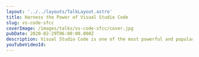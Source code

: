 ```yaml
---
layout: '../../layouts/TalkLayout.astro'
title: Harness the Power of Visual Studio Code
slug: vs-code-sfcc
coverImage: /images/talks/vs-code-sfcc/cover.jpg
pubDate: 2020-02-29T06:00:00.000Z
description: Visual Studio Code is one of the most powerful and popular text editors for Web Development. Not only does it have built in functionality like IntelliSense, debugging, and more, it also has an incredibly active extension ecosystem with infinite potential. For new and experienced developers alike, knowing your tools is key to being an effective developer.
youTubeVideoId: 
---
```

